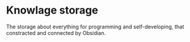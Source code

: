 # Knowlage storage #

The storage about everything for programming and self-developing, that constracted and connected by Obsidian.
